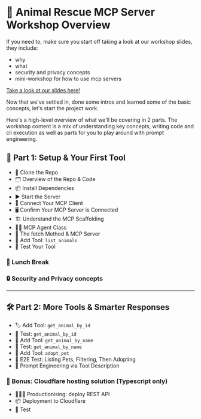 # 🐾 Animal Rescue MCP Server Workshop Overview

If you need to, make sure you start off taking a look at our workshop slides, they include:
- why
- what
- security and privacy concepts
- mini-workshop for how to use mcp servers

[Take a look at our slides here!](https://public.canva.site/mcp-server-workshop)

Now that we've settled in, done some intros and learned some of the basic concepts, let's start the project work.

Here's a high-level overview of what we'll be covering in 2 parts. The workshop content is a mix of understanding key concepts, writing code and cli execution as well as parts for you to play around with prompt engineering.

## 🧩 Part 1: Setup & Your First Tool

- 🔁 Clone the Repo
- 🗂️ Overview of the Repo & Code
- 📦 Install Dependencies
- ▶️ Start the Server
- 🔌 Connect Your MCP Client
- 🖥️ Confirm Your MCP Server is Connected
- 🏗️ Understand the MCP Scaffolding
- 👩‍💻 MCP Agent Class
- 📡 The fetch Method & MCP Server
- 🐾 Add Tool: `list_animals`
- 🧪 Test Your Tool

### 🍱 Lunch Break

### 🔒 Security and Privacy concepts

---

## 🛠️ Part 2: More Tools & Smarter Responses

- 🏷️ Add Tool: `get_animal_by_id`
- 🧪 Test: `get_animal_by_id`
- 🐶 Add Tool: `get_animal_by_name`
- 🧪 Test: `get_animal_by_name`
- 🏡 Add Tool: `adopt_pet`
- 🔄 E2E Test: Listing Pets, Filtering, Then Adopting
- 🧠 Prompt Engineering via Tool Description

### 💝 Bonus: Cloudflare hosting solution (Typescript only)

- 🧑🏽‍🎓 Productionising: deploy REST API
- 📦 Deployment to Cloudflare
- 🧪 Test
